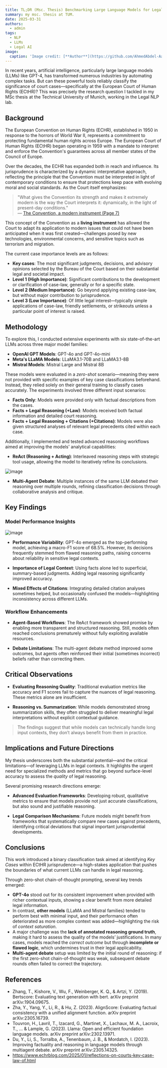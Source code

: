```yaml
---
title: TL;DR (Msc. Thesis) Benchmarking Large Language Models for Legal Case Classification at the European Court of Human Rights
summary: my msc. thesis at TUM.
date: 2025-03-31
authors:
  - admin
tags:
  - NLP
  - LLMs
  - Legal AI
image:
  caption: 'Image credit: [**Author**](https://github.com/AhmedAbdel-Aal/DeepLearning_home/blob/main/Triplet%20Loss/Mnist_Embeddings_Visualization_using_Semi_Hard_Triplet_Loss.ipynb)'
---
```



In recent years, artificial intelligence, particularly large language models (LLMs) like GPT-4, has transformed numerous industries by automating complex tasks. But can these powerful tools reliably classify the significance of court cases—specifically at the European Court of Human Rights (ECtHR)? This was precisely the research question I tackled in my MSc thesis at the Technical University of Munich, working in the Legal NLP lab.

## Background

The European Convention on Human Rights (ECHR), established in 1950 in response to the horrors of World War II, represents a commitment to protecting fundamental human rights across Europe. The European Court of Human Rights (ECtHR) began operating in 1959 with a mandate to interpret and enforce the Convention's guarantees across all member states of the Council of Europe.

Over the decades, the ECHR has expanded both in reach and influence. Its jurisprudence is characterized by a dynamic interpretative approach, reflecting the principle that the Convention must be interpreted in light of contemporary conditions to ensure that protections keep pace with evolving moral and social standards. As the Court itself emphasizes:

> "What gives the Convention its strength and makes it extremely modern is the way the Court interprets it: dynamically, in the light of present-day conditions."  
> — [The Convention, a modern instrument (Page 7)](https://www.echr.coe.int/documents/d/echr/Convention_Instrument_ENG)

This concept of the Convention as a **living instrument** has allowed the Court to adapt its application to modern issues that could not have been anticipated when it was first created—challenges posed by new technologies, environmental concerns, and sensitive topics such as terrorism and migration.

The current case importance levels are as follows:

- **Key cases**: The most significant judgments, decisions, and advisory opinions selected by the Bureau of the Court based on their substantial legal and societal impact.
- **Level 1 (High Importance)**: Significant contributions to the development or clarification of case-law, generally or for a specific state.
- **Level 2 (Medium Importance)**: Go beyond applying existing case-law, but without major contribution to jurisprudence.
- **Level 3 (Low Importance)**: Of little legal interest—typically simple applications of case-law, friendly settlements, or strikeouts unless a particular point of interest is raised.

## Methodology

To explore this, I conducted extensive experiments with six state-of-the-art LLMs across three major model families:

- **OpenAI GPT Models**: GPT-4o and GPT-4o-mini  
- **Meta's LLaMA Models**: LLaMA3.1-70B and LLaMA3.1-8B  
- **Mistral Models**: Mistral Large and Mistral 8B  

These models were evaluated in a *zero-shot* scenario—meaning they were not provided with specific examples of key case classifications beforehand. Instead, they relied solely on their general training to classify cases accurately. The experiments involved three different input scenarios:

- **Facts Only**: Models were provided only with factual descriptions from the cases.
- **Facts + Legal Reasoning (+Law)**: Models received both factual information and detailed court reasoning.
- **Facts + Legal Reasoning + Citations (+Citations)**: Models were also given structured analyses of relevant legal precedents cited within each case.

Additionally, I implemented and tested advanced reasoning workflows aimed at improving the models' analytical capabilities:

- **ReAct (Reasoning + Acting)**: Interleaved reasoning steps with strategic tool usage, allowing the model to iteratively refine its conclusions.


![image](MAD.png)
- **Multi-Agent Debate**: Multiple instances of the same LLM debated their reasoning over multiple rounds, refining classification decisions through collaborative analysis and critique.


## Key Findings

### Model Performance Insights

![image](results.png)

- **Performance Variability**: GPT-4o emerged as the top-performing model, achieving a macro-F1 score of 68.5%. However, its decisions frequently stemmed from flawed reasoning paths, raising concerns about reliability in sensitive legal contexts.

- **Importance of Legal Context**: Using facts alone led to superficial, summary-based judgments. Adding legal reasoning significantly improved accuracy.

- **Mixed Effects of Citations**: Integrating detailed citation analyses sometimes helped, but occasionally confused the models—highlighting inconsistency across different LLMs.

### Workflow Enhancements

- **Agent-Based Workflows**: The ReAct framework showed promise by enabling more transparent and structured reasoning. Still, models often reached conclusions prematurely without fully exploiting available resources.

- **Debate Limitations**: The multi-agent debate method improved some outcomes, but agents often reinforced their initial (sometimes incorrect) beliefs rather than correcting them.

## Critical Observations

- **Evaluating Reasoning Quality**: Traditional evaluation metrics like accuracy and F1 scores fail to capture the nuances of legal reasoning. These metrics alone are insufficient.

- **Reasoning vs. Summarization**: While models demonstrated strong summarization skills, they often struggled to deliver meaningful legal interpretations without explicit contextual guidance.

> The findings suggest that while models can technically handle long input contexts, they don’t always benefit from them in practice.

## Implications and Future Directions

My thesis underscores both the substantial potential—and the critical limitations—of leveraging LLMs in legal contexts. It highlights the urgent need for specialized methods and metrics that go beyond surface-level accuracy to assess the *quality* of legal reasoning.

Several promising research directions emerge:

- **Advanced Evaluation Frameworks**: Developing robust, qualitative metrics to ensure that models provide not just accurate classifications, but also sound and justifiable reasoning.

- **Legal Comparison Mechanisms**: Future models might benefit from frameworks that systematically compare new cases against precedents, identifying critical deviations that signal important jurisprudential developments.

## Conclusions

This work introduced a binary classification task aimed at identifying *Key Cases* within ECtHR jurisprudence—a high-stakes application that pushes the boundaries of what current LLMs can handle in legal reasoning.

Through zero-shot chain-of-thought prompting, several key trends emerged:

- **GPT-4o** stood out for its consistent improvement when provided with richer contextual inputs, showing a clear benefit from more detailed legal information.
- In contrast, **other models** (LLaMA and Mistral families) tended to perform best with minimal input, and their performance often deteriorated as more complex context was added—highlighting the risk of *context saturation*.
- A major challenge was the **lack of annotated reasoning ground truth**, making it hard to assess the quality of the models’ justifications. In many cases, models reached the *correct outcome* but through **incomplete or flawed logic**, which undermines trust in their legal applicability.
- **Multi-agent debate** setup was limited by the initial round of reasoning: if the first zero-shot chain-of-thought was weak, subsequent debate rounds often failed to correct the trajectory.

## References

- Zhang, T., Kishore, V., Wu, F., Weinberger, K. Q., & Artzi, Y. (2019). Bertscore: Evaluating text generation with bert. arXiv preprint arXiv:1904.09675.
- Zha, Y., Yang, Y., Li, R., & Hu, Z. (2023). AlignScore: Evaluating factual consistency with a unified alignment function. arXiv preprint arXiv:2305.16739.
- Touvron, H., Lavril, T., Izacard, G., Martinet, X., Lachaux, M. A., Lacroix, T., ... & Lample, G. (2023). Llama: Open and efficient foundation language models. arXiv preprint arXiv:2302.13971.
- Du, Y., Li, S., Torralba, A., Tenenbaum, J. B., & Mordatch, I. (2023). Improving factuality and reasoning in language models through multiagent debate. arXiv preprint arXiv:2305.14325.
- https://www.echrblog.com/2025/01/reflections-on-courts-key-case-law-of.html
